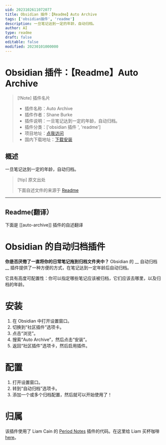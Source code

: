 ```yaml
---
uid: 2023102611072077
title: Obsidian 插件：【Readme】Auto Archive
tags: ['obsidian插件', 'readme']
description: 一旦笔记达到一定的年龄，自动归档。
author: AI
type: readme
draft: false
editable: false
modified: 20230101000000
---
```


# Obsidian 插件：【Readme】Auto Archive

> [!Note] 插件名片
> - 插件名称：Auto Archive
> - 插件作者：Shane Burke
> - 插件说明：一旦笔记达到一定的年龄，自动归档。
> - 插件分类：['obsidian 插件 ', 'readme']
> - 项目地址：[点我访问](https://github.com/shanedonburke/obsidian-auto-archive)
> - 国内下载地址：[下载安装](https://pkmer.cn/products/plugin/pluginMarket/?auto-archive)

## 概述

一旦笔记达到一定的年龄，自动归档。

> [!tip] 原文出处
>
>下面自述文件的来源于 [Readme](https://ghproxy.net/https://raw.githubusercontent.com/shanedonburke/obsidian-auto-archive/master/README.md)

---

## Readme(翻译）

下面是 [[auto-archive]] 插件的自述翻译

# Obsidian 的自动归档插件

__你是否厌倦了一直将你的日常笔记拖到归档文件夹中？__ Obsidian 的 __ 自动归档 __ 插件提供了一种方便的方式，在笔记达到一定年龄后自动归档。

它具有高度可配置性：你可以指定哪些笔记应该被归档，它们应该去哪里，以及归档的年龄。

# 安装

1. 在 Obsidian 中打开设置窗口。
2. 切换到“社区插件”选项卡。
3. 点击“浏览”。
4. 搜索“Auto Archive”，然后点击“安装”。
5. 返回“社区插件”选项卡，然后启用插件。

# 配置

1. 打开设置窗口。
2. 转到“自动归档”选项卡。
3. 添加一个或多个归档配置，然后就可以开始使用了！

# 归属

该插件使用了 Liam Cain 的 [Period Notes](https://github.com/liamcain/obsidian-periodic-notes) 插件的代码。在这里给 Liam 买杯咖啡 [here](https://www.buymeacoffee.com/liamcain)。
